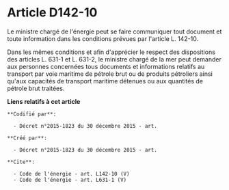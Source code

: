 # Article D142-10

Le ministre chargé de l'énergie peut se faire communiquer tout document et toute information dans les conditions prévues par
l'article L. 142-10. 

Dans les mêmes conditions et afin d'apprécier le respect des dispositions des articles L. 631-1 et L. 631-2, le ministre
chargé de la mer peut demander aux personnes concernées tous documents et informations relatifs au transport par voie
maritime de pétrole brut ou de produits pétroliers ainsi qu'aux capacités de transport maritime détenues ou aux quantités de
pétrole brut traitées.

**Liens relatifs à cet article**

	**Codifié par**:

	  - Décret n°2015-1823 du 30 décembre 2015 - art.

	**Créé par**:

	  - Décret n°2015-1823 du 30 décembre 2015 - art.

	**Cite**:

	  - Code de l'énergie - art. L142-10 (V)
	  - Code de l'énergie - art. L631-1 (V)
